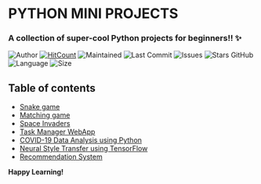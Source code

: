 # PYTHON MINI PROJECTS

### A collection of super-cool Python projects for beginners!! ✨

![Author](https://img.shields.io/badge/author-vnaazleen-orange)
[![HitCount](http://hits.dwyl.com/vnaazleen/Python-Mini-Projects.svg)](http://hits.dwyl.com/vnaazleen/Python-Mini-Projects)
![Maintained](https://img.shields.io/maintenance/yes/2020)
![Last Commit](https://img.shields.io/github/last-commit/vnaazleen/Python-Mini-Projects)
![Issues](https://img.shields.io/github/issues/vnaazleen/Python-Mini-Projects)
![Stars GitHub](https://img.shields.io/github/stars/vnaazleen/Python-Mini-Projects)
![Language](https://img.shields.io/github/languages/top/vnaazleen/Python-Mini-Projects)
![Size](https://img.shields.io/github/repo-size/vnaazleen/Python-Mini-Projects)

## Table of contents
* [Snake game](https://github.com/Shaikvaseemnaazleen/Python-Mini-Projects/tree/master/Snake-Game)
* [Matching game](https://github.com/Shaikvaseemnaazleen/Python-Mini-Projects/tree/master/Matching%20Game)
* [Space Invaders](https://github.com/Shaikvaseemnaazleen/Python-Mini-Projects/tree/master/Space%20Invaders)
* [Task Manager WebApp](https://github.com/Shaikvaseemnaazleen/Python-Mini-Projects/tree/master/To-Do-List-App)
* [COVID-19 Data Analysis using Python](https://github.com/Shaikvaseemnaazleen/Python-Mini-Projects/tree/master/COVID-19-DataAnalysis-using-Python)
* [Neural Style Transfer using TensorFlow](https://github.com/Shaikvaseemnaazleen/Python-Mini-Projects/tree/master/Neural%20Style%20Transfer%20using%20TensorFlow)
* [Recommendation System](https://github.com/Shaikvaseemnaazleen/Python-Mini-Projects/tree/master/Recommendation%20System)


**Happy Learning!**
